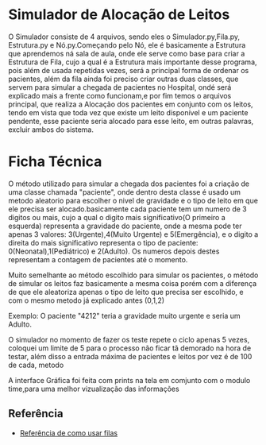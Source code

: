 # Simulador de Alocação de Leitos

O Simulador consiste de 4 arquivos, sendo eles o Simulador.py,Fila.py,
Estrutura.py e Nó.py.Começando pelo Nó, ele é basicamente a Estrutura que aprendemos 
ná sala de aula, onde ele serve como base para criar a Estrutura de Fila, cujo a qual é a Estrutura
mais importante desse programa, pois além de usada repetidas vezes, será a principal forma de 
ordenar os pacientes, além da fila ainda foi preciso criar outras duas classes, que servem para simular a 
chegada de pacientes no Hospital, ondé será explicado mais a frente como funcionam,e por fim temos o arquivos
principal, que realiza a Alocação dos pacientes em conjunto com os leitos, tendo em vista que toda vez que existe 
um leito disponível e um paciente pendente, esse paciente seria alocado para esse leito, em outras palavras, excluir ambos
do sistema.

# Ficha Técnica
O método utilizado para simular a chegada dos pacientes foi a criação de uma classe chamada "paciente", onde dentro desta classe
é usado um metodo aleatorio para escolher o nivel de gravidade e o tipo de leito em que ele precisa ser alocado.basicamente  cada paciente tem 
um numero de 3 digitos ou mais, cujo a qual o digito mais significativo(O primeiro a esquerda) representa a gravidade do paciente, onde a mesma
pode ter apenas 3 valores: 3(Urgente),4(Muito Urgente) e 5(Emergência), e o digito a direita do mais significativo representa o tipo de paciente: 0(Neonatal),1(Pediátrico) e 2(Adulto).
Os numeros depois destes representam a contagem de pacientes até o momento.

Muito semelhante ao método escolhido para simular os pacientes, o método de simular os leitos faz basicamente a mesma coisa
porém com a diferença de que ele aleatoriza apenas o tipo de leito que precisa ser escolhido, e com o mesmo metodo já explicado antes (0,1,2)


Exemplo:
O paciente "4212" teria a gravidade muito urgente e seria um Adulto.

O simulador no momento de fazer os teste repete o ciclo apenas 5 vezes, coloquei um limite de 5 para o processo não ficar tã demorado na hora de testar,
além disso a entrada máxima de pacientes e leitos por vez é de 100 de cada, metodo 

A interface Gráfica foi feita com prints na tela em comjunto com o modulo time,para uma melhor vizualização das 
informações



## Referência

 - [Referência de como usar filas](https://www.youtube.com/watch?v=tiee9D54tE0)
